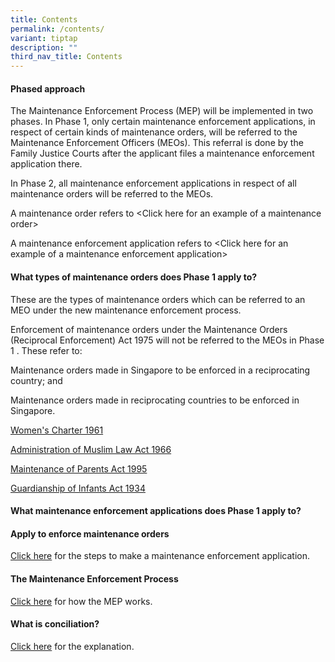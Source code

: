 ```yaml
---
title: Contents
permalink: /contents/
variant: tiptap
description: ""
third_nav_title: Contents
---
```

<h4>Phased approach</h4>
<p>The Maintenance Enforcement Process (MEP) will be implemented in two phases.
In Phase 1, only certain maintenance enforcement applications, in respect
of certain kinds of maintenance orders, will be referred to the Maintenance
Enforcement Officers (MEOs). This referral is done by the Family Justice
Courts after the applicant files a maintenance enforcement application
there.</p>
<p></p>
<p>In Phase 2, all maintenance enforcement applications in respect of all
maintenance orders will be referred to the MEOs.</p>
<p></p>
<p>A maintenance order refers to &lt;Click here for an example of a maintenance
order&gt;</p>
<p></p>
<p>A maintenance enforcement application refers to &lt;Click here for an
example of a maintenance enforcement application&gt;</p>
<p></p>
<h4>What types of maintenance orders does Phase 1 apply to?</h4>
<p></p>
<p>These are the types of maintenance orders which can be referred to an
MEO under the new maintenance enforcement process.</p>
<p></p>
<p>Enforcement of maintenance orders under the Maintenance Orders (Reciprocal
Enforcement) Act 1975 will not be referred to the MEOs in Phase 1 . These
refer to:</p>
<p></p>
<p>Maintenance orders made in Singapore to be enforced in a reciprocating
country; and</p>
<p>Maintenance orders made in reciprocating countries to be enforced in Singapore.</p>
<p><a href="/women-s-charter-1961/" rel="noopener nofollow" target="_blank">Women's Charter 1961</a>
</p>
<p><a href="/administration-of-muslim-law-act-1966/" rel="noopener nofollow" target="_blank">Administration of Muslim Law Act 1966</a>
</p>
<p><a href="/maintenance-of-parents-act-1995/" rel="noopener nofollow" target="_blank">Maintenance of Parents Act 1995</a>
</p>
<p><a href="/guardianship-of-infants-act-1934/" rel="noopener nofollow" target="_blank">Guardianship of Infants Act 1934</a>
</p>
<p></p>
<h4>What maintenance enforcement applications does Phase 1 apply to?</h4>
<p></p>
<h4>Apply to enforce maintenance orders</h4>
<p><a href="/apply-to-enforce-maintenance-orders/" rel="noopener nofollow" target="_blank">Click here</a> for
the steps to make a maintenance enforcement application.</p>
<h4>The Maintenance Enforcement Process</h4>
<p><a href="/process-of-a-case-referred-to-an-meo/" rel="noopener nofollow" target="_blank">Click here</a> for
how the MEP works.</p>
<h4>What is conciliation?</h4>
<p><a href="/conciliation/" rel="noopener nofollow" target="_blank">Click here</a> for
the explanation.</p>
<p></p>